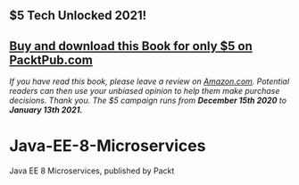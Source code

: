 ## $5 Tech Unlocked 2021!
[Buy and download this Book for only $5 on PacktPub.com](https://www.packtpub.com/product/java-ee-8-microservices/9781788475143)
-----
*If you have read this book, please leave a review on [Amazon.com](https://www.amazon.com/gp/product/1788475143).     Potential readers can then use your unbiased opinion to help them make purchase decisions. Thank you. The $5 campaign         runs from __December 15th 2020__ to __January 13th 2021.__*

# Java-EE-8-Microservices
Java EE 8 Microservices, published by Packt
